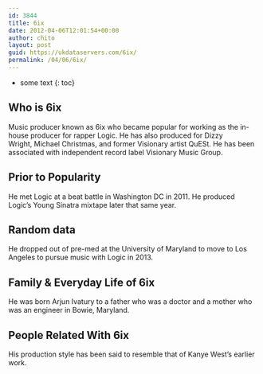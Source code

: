 ```yaml
---
id: 3844
title: 6ix
date: 2012-04-06T12:01:54+00:00
author: chito
layout: post
guid: https://ukdataservers.com/6ix/
permalink: /04/06/6ix/
---
```


* some text
{: toc}
          
          
## Who is  6ix
                  
                  
                  
Music producer known as 6ix who became popular for working as the in-house producer for rapper Logic. He has also produced for Dizzy Wright, Michael Christmas, and former Visionary artist QuESt. He has been associated with independent record label Visionary Music Group. 
                  
                
                
                
## Prior to Popularity 
                  
                  
                  
He met Logic at a beat battle in Washington DC in 2011. He produced Logic&#8217;s Young Sinatra mixtape later that same year.
                  
                
                
                
## Random data 
                  
                  
                  
He dropped out of pre-med at the University of Maryland to move to Los Angeles to pursue music with Logic in 2013.
                  
                
                
                
## Family & Everyday Life of 6ix
                  
                  
                  
He was born Arjun Ivatury to a father who was a doctor and a mother who was an engineer in Bowie, Maryland. 
                  
                
                
                
## People Related With  6ix
                  
                  
                  
His production style has been said to resemble that of Kanye West&#8217;s earlier work.
                  
                
              
            
          
          
          
    
    
  
